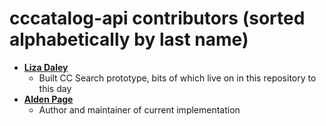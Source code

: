 cccatalog-api contributors (sorted alphabetically by last name)
============================================

* **[Liza Daley](https://github.com/lizadaly)**
  * Built CC Search prototype, bits of which live on in this repository to this day
* **[Alden Page](https://github.com/aldenstpage)**
  * Author and maintainer of current implementation
